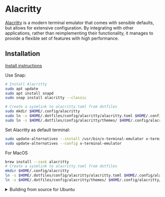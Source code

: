# Alacritty

[Alacritty](https://github.com/alacritty/alacritty) is a modern terminal emulator that comes with sensible defaults, but allows for extensive configuration. By integrating with other applications, rather than reimplementing their functionality, it manages to provide a flexible set of features with high performance.

## Installation

[Install instructions](https://github.com/alacritty/alacritty/blob/master/INSTALL.md)

Use Snap:

```sh
# Install Alacritty
sudo apt update
sudo apt install snapd
sudo snap install alacritty --classic

# Create a sysmlink to alacritty.toml from dotfiles
sudo mkdir $HOME/.config/alacritty
sudo ln -s $HOME/.dotfiles/config/alacritty/alacritty.toml $HOME/.config/alacritty/alacritty.toml
sudo ln -s $HOME/.dotfiles/config/alacritty/themes/ $HOME/.config/alacritty/
```

Set Alacritty as default terminal:

```sh
sudo update-alternatives --install /usr/bin/x-terminal-emulator x-terminal-emulator $(which alacritty) 50
sudo update-alternatives --config x-terminal-emulator
```

For MacOS

```sh
brew install --cask alacritty
# Create a sysmlink to alacritty.toml from dotfiles
mkdir $HOME/.config/alacritty
ln -s $HOME/.dotfiles/config/alacritty/alacritty.toml $HOME/.config/alacritty/alacritty.toml
ln -s $HOME/.dotfiles/config/alacritty/themes/ $HOME/.config/alacritty/
```

<details><summary>Building from source for Ubuntu</summary>

Make sure you have the rust compiler installed:

```sh
# Install rust compiler
curl --proto '=https' --tlsv1.2 -sSf https://sh.rustup.rs | sh -s -- -y
rustup override set stable
rustup update stable
```

Build Alacritty

```sh
# Git clone the source code
git clone https://github.com/alacritty/alacritty.git
cd alacritty

# Install dependencies for Ubuntu
sudo apt install cmake g++ pkg-config libfreetype6-dev libfontconfig1-dev libxcb-xfixes0-dev libxkbcommon-dev python3

# In alacritty folder, build alacritty
cargo build --release

# --- Post Build ---

# Install alacritty or alacritty-direct terminfo globally
sudo tic -xe alacritty,alacritty-direct extra/alacritty.info

# Desktop Entry
sudo cp target/release/alacritty /usr/local/bin # or anywhere else in $PATH
sudo cp extra/logo/alacritty-term.svg /usr/share/pixmaps/Alacritty.svg
sudo desktop-file-install extra/linux/Alacritty.desktop
sudo update-desktop-database

# Manual Page
sudo apt install gzip scdoc
sudo mkdir -p /usr/local/share/man/man1
sudo mkdir -p /usr/local/share/man/man5
scdoc < extra/man/alacritty.1.scd | gzip -c | sudo tee /usr/local/share/man/man1/alacritty.1.gz > /dev/null
scdoc < extra/man/alacritty-msg.1.scd | gzip -c | sudo tee /usr/local/share/man/man1/alacritty-msg.1.gz > /dev/null
scdoc < extra/man/alacritty.5.scd | gzip -c | sudo tee /usr/local/share/man/man5/alacritty.5.gz > /dev/null
scdoc < extra/man/alacritty-bindings.5.scd | gzip -c | sudo tee /usr/local/share/man/man5/alacritty-bindings.5.gz > /dev/null

# Bash completions
sudo mkdir -p ~/.bash_completion
sudo cp extra/completions/alacritty.bash ~/.bash_completion/alacritty
sudo echo "source ~/.bash_completion/alacritty" >> ~/.bashrc

# Zsh completions
sudo mkdir -p ${ZDOTDIR:-~}/.zsh_functions
sudo echo 'fpath+=${ZDOTDIR:-~}/.zsh_functions' >> ${ZDOTDIR:-~}/.zshrc
sudo cp extra/completions/_alacritty ${ZDOTDIR:-~}/.zsh_functions/_alacritty

# Create a sysmlink to alacritty.toml from dotfiles
sudo mkdir $HOME/.config/alacritty
sudo ln -s ~/.dotfiles/config/alacritty/alacritty.toml $HOME/.config/alacritty/alacritty.toml

# Remove temporary dir
cd ..
rm -rf alacritty
```

</details>
